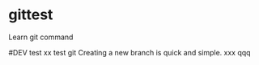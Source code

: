 # gittest
Learn git command

#DEV test xx
test git
Creating a new branch is quick and simple.
xxx
qqq
